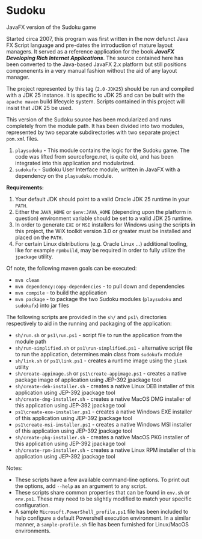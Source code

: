 # Sudoku

JavaFX version of the Sudoku game

Started circa 2007, this program was first written in the now defunct Java FX Script language and pre-dates the introduction of mature layout managers. It served as a reference application for the book **_JavaFX Developing Rich Internet Applications_**. The source contained here has been converted to the Java-based JavaFX 2.x platform but still positions componenents in a very manual fashion without the aid of any layout manager.

The project represented by this tag (```2.0-JDK25```) should be run and compiled with a JDK 25 instance.  It is specific to JDK 25 and can be built with the ```apache maven``` build lifecycle system. Scripts contained in this project will insist that JDK 25 be used.

This version of the Sudoku source has been modularized and runs completely from the module path.  It has been divided into two modules, represented by two separate subdirectories with two separate project ```pom.xml``` files.
1. ```playsudoku``` - This module contains the logic for the Sudoku game.  The code was lifted from sourceforge.net, is quite old, and has been integrated into this application and modularized.
2. ```sudokufx``` - Sudoku User Interface module, written in JavaFX with a dependency on the ```playsudoku``` module.


**Requirements:**
1. Your default JDK should point to a valid Oracle JDK 25 runtime in your ```PATH```.
2. Either the ```JAVA_HOME``` or ```$env:JAVA_HOME``` (depending upon the platform in question) environment variable should be set to a valid JDK 25 runtime.
3. In order to generate ```EXE``` or ```MSI``` installers for Windows using the scripts in this project, the WiX toolkit version 3.0 or greater must be installed and placed on the ```PATH```.
4. For certain Linux distributions (e.g. Oracle Linux ...) additional tooling, like for example ```rpmbuild```, may be required in order to fully utilize the ```jpackage``` utility.

Of note, the following maven goals can be executed:

   - ```mvn clean```
   - ```mvn dependency:copy-dependencies``` - to pull down and dependencies
   - ```mvn compile``` - to build the application
   - ```mvn package``` - to package the two Sudoku modules (```playsudoku``` and ```sudokufx```) into jar files

   The following scripts are provided in the ```sh/``` and ```ps1\``` directories respectively to aid in the running and packaging of the application:
   - ```sh/run.sh``` or ```ps1\run.ps1``` - script file to run the application from the module path
   - ```sh/run-simplified.sh``` or ```ps1\run-simplified.ps1``` - alternative script file to run the application, determines main class from ```sudokufx``` module
   - ```sh/link.sh``` or ```ps1\link.ps1``` - creates a runtime image using the ```jlink``` utility
   - ```sh/create-appimage.sh``` or ```ps1\create-appimage.ps1``` - creates a native package image of application using JEP-392 jpackage tool
   - ```sh/create-deb-installer.sh``` - creates a native Linux DEB installer of this application using JEP-392 jpackage tool
   - ```sh/create-dmg-installer.sh``` - creates a native MacOS DMG installer of this application using JEP-392 jpackage tool
   - ```ps1\create-exe-installer.ps1``` - creates a native Windows EXE installer of this application using JEP-392 jpackage tool
   - ```ps1\create-msi-installer.ps1``` - creates a native Windows MSI installer of this application using JEP-392 jpackage tool
   - ```sh/create-pkg-installer.sh``` - creates a native MacOS PKG installer of this application using JEP-392 jpackage tool
   - ```sh/create-rpm-installer.sh``` - creates a native Linux RPM installer of this application using JEP-392 jpackage tool

Notes:
   - These scripts have a few available command-line options.  To print out
the options, add ```--help``` as an argument to any script.
   - These scripts share common properties that can be found in ```env.sh``` or ```env.ps1```.  These may need to be slightly modified to match  your specific configuration.
   - A sample ```Microsoft.PowerShell_profile.ps1``` file has been included to help configure a default Powershell execution environment.   In a similar manner, a ```sample-profile.sh``` file has been furnished for Linux/MacOS environments.